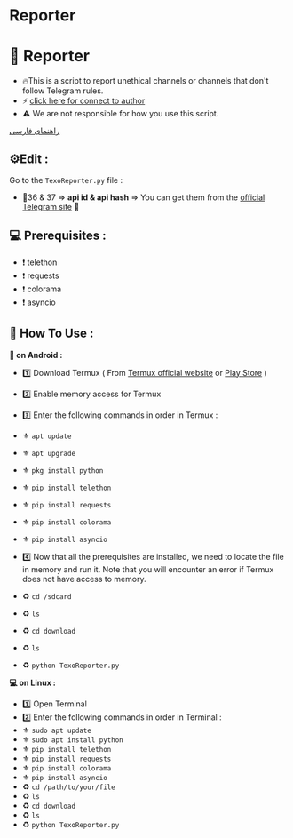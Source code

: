 # Reporter
# 🤖 Reporter
- 🔥This is a script to report unethical channels or channels that don't follow Telegram rules.
- ⚡️ [click here for connect to author](https://t.me/ixAmirCom)
- ⚠️ We are not responsible for how you use this script.

[راهنمای فارسی](https://github.com/ixAmirCom/Reporter/blob/main/lan/README.fa.md)

## ⚙️Edit :

Go to the ` TexoReporter.py ` file :

- 📌36 & 37 => **api id & api hash** => You can get them from the [official Telegram site](https://my.telegram.org) 🤖

 ## 💻 Prerequisites :
 - ❗ telethon
 - ❗ requests
 - ❗ colorama
 - ❗ asyncio 

## 🔎 How To Use :
<b> 📱 on Android : </b>
<br/>
- 1️⃣ Download Termux ( From [Termux official website](https://termux.dev/en/) or [Play Store](https://play.google.com/store/apps/details?id=com.termux&hl=en&pli=1) )
- 2️⃣ Enable memory access for Termux
- 3️⃣ Enter the following commands in order in Termux :
 
 - ⚜ `apt update`
 - ⚜ `apt upgrade`
 - ⚜ `pkg install python`
 - ⚜ `pip install telethon`
 - ⚜ `pip install requests`
 - ⚜ `pip install colorama`
 - ⚜ `pip install asyncio`

- 4️⃣ Now that all the prerequisites are installed, we need to locate the file in memory and run it. Note that you will encounter an error if Termux does not have access to memory.
 
 - :recycle:️ `cd /sdcard`
 - :recycle:️ `ls`
 - :recycle:️ `cd download`
 - :recycle:️ `ls`
 - :recycle:️ `python TexoReporter.py`

<b> 💻 on Linux : </b>
- 1️⃣ Open Terminal
- 2️⃣ Enter the following commands in order in Terminal :
- ⚜ `sudo apt update`
- ⚜ `sudo apt install python`
- ⚜ `pip install telethon`
- ⚜ `pip install requests`
- ⚜ `pip install colorama`
- ⚜ `pip install asyncio`
- :recycle:️ `cd /path/to/your/file`
- :recycle:️ `ls`
- :recycle:️ `cd download`
- :recycle:️ `ls`
- :recycle:️ `python TexoReporter.py`
